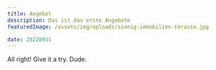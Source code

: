 ```yaml
---
title: Angebot
description: Das ist das erste Angebote
featuredImage: /assets/img/uploads/sinnig-immobilien-terasse.jpg

date: 20220911
---
```



All right! Give it a try. Dude.
